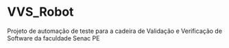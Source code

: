 # VVS_Robot
Projeto de automação de teste para a cadeira de Validação e Verificação de Software da faculdade Senac PE
